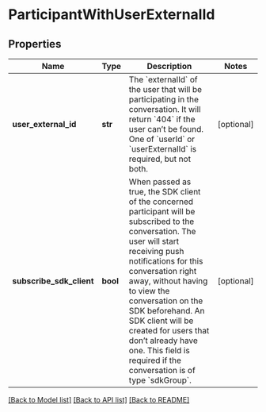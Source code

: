 # ParticipantWithUserExternalId

## Properties
Name | Type | Description | Notes
------------ | ------------- | ------------- | -------------
**user_external_id** | **str** | The &#x60;externalId&#x60; of the user that will be participating in the conversation. It will return &#x60;404&#x60; if the user can’t be found. One of &#x60;userId&#x60; or &#x60;userExternalId&#x60; is required, but not both. | [optional] 
**subscribe_sdk_client** | **bool** | When passed as true, the SDK client of the concerned participant will be subscribed to the conversation. The user will start receiving push notifications for this conversation right away, without having to view the conversation on the SDK beforehand. An SDK client will be created for users that don’t already have one. This field is required if the conversation is of type &#x60;sdkGroup&#x60;. | [optional] 

[[Back to Model list]](../README.md#documentation-for-models) [[Back to API list]](../README.md#documentation-for-api-endpoints) [[Back to README]](../README.md)


